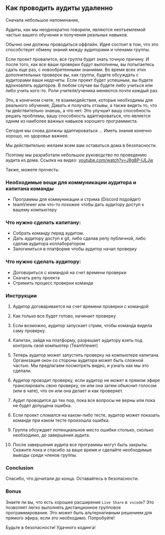 ## Как проводить аудиты удаленно

Сначала небольшое напоминание,

Аудиты, как мы неоднократно говорили, являются неотъемлемой частью вашего обучения и получения реальных навыков.

Обычно они должны проводиться оффлайн.
Идея состоит в том, что это способствует обмену знаний между аудиторами и членами группы.

Если проект провалится, вся группа будет знать точную причину. И после того, как все ваши проверки будут выполнены, вы попытаетесь сдать еще раз, с новообретенными знаниями.
Во время всех этих дополнительных проверок вы, как группа, будете обсуждать с аудиторами ваши недочеты.
Если проект будет успешным, вы будете вдохновлять аудиторов.
В любом случае вы будете либо учиться или либо учить кого-то. Роли учителя/ученика меняются почти каждый раз.

Это, в конечном счете, те взаимодействия, которые необходимы для реального обучения;
Давать и получать отзывы, а также видеть то, что ты действительно знаешь, а что нет.
Это улучшит вашу способность решать проблемы, вашу способность адаптироваться, что является одним из наиболее важных навыков хорошего программиста.

Сегодня мы снова должны адаптироваться ...
Иметь знания конечно хорошо, но здоровье важнее.

Мы действительно желаем всем вам оставаться дома в безопасности.

Поэтому мы разработали небольшое руководство по проведению аудита из дома.
Ссылка на видео: [youtube.com/watch?v=J8g8P-IJLJw](https://www.youtube.com/watch?v=J8g8P-IJLJw)

Также, можете прочесть:

### Необходимые вещи для коммуникации аудитора и капитана команды

- Программы для коммуникации и стрима (Discord подойдет)
- teamViewer или что-то похожее чтобы дать аудитору доступ к вашему компьютеру

### Что нужно сделать капитану:

- Собрать команду перед аудитом.
- Дать аудитору доступ к git, либо сделав репу публичной, либо сделав аудитора коллаборатором
- Залогиниться в платформе чтобы аудитор начал проверку

### Что нужно сделать аудитору:

- Договориться с командой на счет времени проверки
- Скачать репу проекта
- Стримить процесс проверки команде

### Инструкции

1. Аудитор договаривается на счет времени проверки с командой

2. Как только все будет готово, начинает проверку

3. Если возможно, аудитор запускает стрим, чтобы команда видела саму проверку.

4. Капитан, зайдя на платформу, разрешает аудитору взять под контроль свой компьютер (TeamViewer)

5. Теперь аудитор может запустить проверку на компьютере капитана.
   Организация окон со стороны аудитора может быть сложной частью. Мы предлагаем
   посмотреть видео, и узнать как мы это сделали.

6. Аудитор проводит проверку, если аудитор не может в прямом эфире транслировать свою проверку, он или она
   затем объяснит голосом (или в чате), что он или она делает и как проверяет.

7. Аудит проводится до тех пор, пока все вопросы не верны или пока не будет допущена ошибка.

8. Если проект сломался на каком-либо тесте, аудитор может показать команде при каком тесте произошла ошибка.

9. Группа обсуждает потенциальное место ошибки столько, сколько необходимо, до завершения аудита.

10. После завершения аудита все программы могут быть закрыты. Скажите пока и спасибо за ваше время и сделайте
    необходимые выводы среди членов группы.

### Conclusion

Спасибо, что дочитали до конца. Оставайтесь в безопасности.

### Bonus

Знаете ли вы, что есть хорошее расширение `Live Share` в` vscode`?
Это позволяет легко выполнять дистанционное групповое программирование. Это может быть альтернативным решением
для прямого эфира, если это необходимо.
Попробуйте!

Будьте в безопасности! Удачного кодинга!
